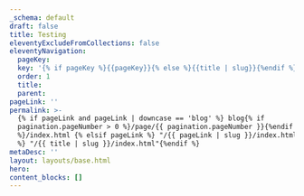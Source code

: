 ```yaml
---
_schema: default
draft: false
title: Testing
eleventyExcludeFromCollections: false
eleventyNavigation:
  pageKey:
  key: '{% if pageKey %}{{pageKey}}{% else %}{{title | slug}}{%endif %}'
  order: 1
  title:
  parent:
pageLink: ''
permalink: >-
  {% if pageLink and pageLink | downcase == 'blog' %} blog{% if
  pagination.pageNumber > 0 %}/page/{{ pagination.pageNumber }}{%endif
  %}/index.html {% elsif pageLink %} "/{{ pageLink | slug }}/index.html" {% else
  %} "/{{ title | slug }}/index.html"{%endif %}
metaDesc: ''
layout: layouts/base.html
hero:
content_blocks: []
---
```

